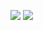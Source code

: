 ![](https://github.com/ThisGuyEddie/Interactive-Lab-Hub/blob/master/Lab5/Screen%20Shot%202020-10-13%20at%206.02.08%20AM.png)
![](https://github.com/ThisGuyEddie/Interactive-Lab-Hub/blob/master/Lab5/Screen%20Shot%202020-10-13%20at%206.02.08%20AM.png)
